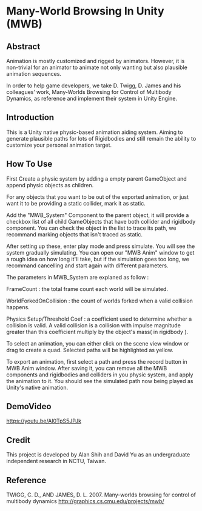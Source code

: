 # Many-World Browsing In Unity (MWB)

## Abstract
Animation is mostly customized and rigged by animators. However, it is non-trivial for an animator to animate not only wanting but also plausible animation sequences. 

In order to help game developers, we take D. Twigg, D. James and his colleagues’ work, Many-Worlds Browsing for Control of Multibody Dynamics, as reference and implement their system in Unity Engine.

## Introduction
This is a Unity native physic-based animation aiding system. Aiming to generate plausible paths for lots of Rigidbodies and still remain the ability to customize your personal animation target.

## How To Use
First Create a physic system by adding a empty parent GameObject and append physic objects as children. 

For any objects that you want to be out of the exported animation, or just want it to be providing a static collider, mark it as static.

Add the "MWB_System" Component to the parent object, it will provide a checkbox list of all child GameObjects that have both collider and rigidbody component. You can check the object in the list to trace its path, we recommand marking objects that isn't traced as static.

After setting up these, enter play mode and press simulate. You will see the system gradually simulating. You can open our "MWB Anim" window to get a rough idea on how long it'll take, but if the simulation goes too long, we recommand cancelling and start again with different parameters.

The parameters in MWB_System are explaned as follow :

FrameCount : the total frame count each world will be simulated.

WorldForkedOnCollision : the count of worlds forked when a valid collision happens.

Physics Setup/Threshold Coef : a coefficient used to determine whether a collision is valid. A valid collision is a collision with impulse magnitude greater than this coefficient multiply by the object's mass( in rigidbody ).

To select an animation, you can either click on the scene view window or drag to create a quad. Selected paths will be highlighted as yellow.

To export an animation, first select a path and press the record button in MWB Anim window. After saving it, you can remove all the MWB components and rigidbodies and colliders in you physic system, and apply the animation to it. You should see the simulated path now being played as Unity's native animation.

## DemoVideo

https://youtu.be/Al0TpS5JPJk

## Credit

This project is developed by Alan Shih and David Yu as an undergraduate independent research in NCTU, Taiwan.

## Reference

TWIGG, C. D., AND JAMES, D. L. 2007.
Many-worlds browsing for control of multibody dynamics
http://graphics.cs.cmu.edu/projects/mwb/